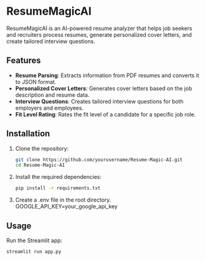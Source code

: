 # ResumeMagicAI

ResumeMagicAI is an AI-powered resume analyzer that helps job seekers and recruiters process resumes, generate personalized cover letters, and create tailored interview questions.

## Features

- **Resume Parsing**: Extracts information from PDF resumes and converts it to JSON format.
- **Personalized Cover Letters**: Generates cover letters based on the job description and resume data.
- **Interview Questions**: Creates tailored interview questions for both employers and employees.
- **Fit Level Rating**: Rates the fit level of a candidate for a specific job role.

## Installation

1. Clone the repository:
   ```sh
   git clone https://github.com/yourusername/Resume-Magic-AI.git
   cd Resume-Magic-AI

2. Install the required dependencies:
   ```sh
   pip install -r requirements.txt

3. Create a .env file in the root directory.
   GOOGLE_API_KEY=your_google_api_key

## Usage
Run the Streamlit app:
```sh
streamlit run app.py
